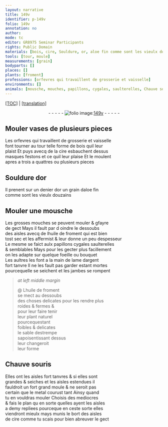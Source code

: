 ```yaml
---
layout: narrative
title: 149v
identifier: p-149v
folio: 149v
annotation: no
author:
mode: tc
editor: GR8975 Seminar Participants
rights: Public Domain
materials: [bois, cire, Souldure, or, aloe fin comme sont les vieulx douzains, huile de froment, lame dargent, metal]
tools: [tour, moule]
measurements: [grain]
bodyparts: []
places: []
plants: [froment]
professions: [orfevres qui travaillent de grosserie et vaisselle]
environments: []
animals: [mousche, mouches, papillons, cygales, saulterelles, Chauve souris]
---
```


 <p><a href="{{ site.baseurl }}/diplomatic/">[TOC]</a> | <a href="{{ site.baseurl }}/texts/p-149v_tl/" target="_blank">[translation]</a></p><div class="folio" align="center">- - - - - <a href="http://gallica.bnf.fr/ark:/12148/btv1b10500001g/f304.image" target="_blank"><img src="https://cu-mkp.github.io/2017-workshop-edition/assets/photo-icon.png" alt="folio image: " style="display:inline-block; margin-bottom:-3px;"/>149v</a> - - - - - </div>  
  

## Mouler vases de plusieurs pieces 

 
 Les <span class="pro">orfevres qui travaillent de grosserie et vaisselle</span><br/> font tourner au <span class="tl">tour</span> telle forme de <span class="m">bois</span> quil leur<br/> plaist Et puys avecq de la <span class="m">cire</span> esbauchent dessus<br/> masques festons et ce quil leur plaise Et le moulent<br/> apres a trois a quattres ou plusieurs pieces
 
 
  

## <span class="m">Souldure</span> d<span class="m">or</span>

 
Il prenent sur un <span class="cn">denier</span> d<span class="m">or</span> un <span class="ms">grain</span> d<span class="m">aloe fin<br/> co<span class="exp">mm</span>e sont les vieulx <span class="cn">douzains</span></span>
 
 
  

## Mouler une <span class="al">mousche</span>

 
Les grosses <span class="al">mouches</span> se peuvent mouler & <span class="del">g</span>fayre<br/> de gect Mays il fault <span class="del">par d</span> oindre le dessoubs<br/> des aisles avecq de l<span class="m">huile de <span class="pa">froment</span></span> qui est bien<br/> tost sec et les affermist & leur donne un peu despesseur<br/> Le mesme se faict aulx <span class="al">papillons</span> <span class="al">cygales</span> <span class="al">saulterelles</span><br/> & semblables Mays pour les gecter plus facillem<span class="exp">ent</span><br/> on les adapte sur quelque foeille ou bouquet<br/> Les aultres les font a la main de <span class="m">lame dargent</span><br/> fort tanvre <span class="add">Il ne les fault pas garder estant mortes<br/> pourcequelle se seichent et les jambes se rompent</span>
 
> *at left middle margin*
> 
> 
>  @ L<span class="m">huile de <span class="pa">froment</span></span><br/> se mect au dessoubs<br/> des choses delicates pour les rendre plus<br/> roides & fermes &<br/> pour leur faire tenir<br/> leur plant naturel<br/> pourcequestant<br/> foibles & delicates<br/> le sable destrempe<br/> sapoisentissant dessus<br/> leur changeroit<br/> leur forme
 
 
  

## <span class="al">Chauve souris</span>

 
Elles ont les aisles fort tanvres & si elles sont<br/> grandes & seiches et les aisles estendues il<br/> fauldroit un fort grand <span class="tl">moule</span> & ne seroit pas<br/> certain que le <span class="m">metal</span> courust tant Ainsy quand<br/> tu en vouldras mouler Choisis des mediocres<br/> & fais le plan <span class="del">qu</span> en sorte quelles ayent les aisles<br/> a demy repliees pourceque en ceste sorte elles<br/> viendront mieulx mays munis le bort des aisles<br/> de <span class="m">cire</span> co<span class="exp">mm</span>e tu scais pour bien abreuver le gect
 
 
